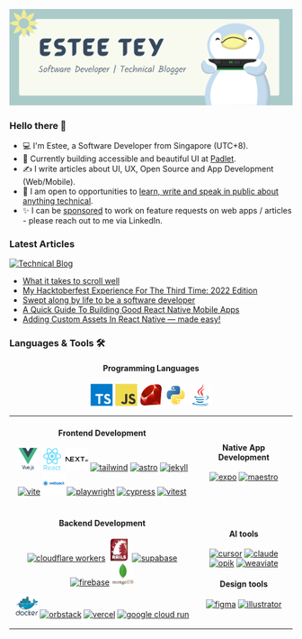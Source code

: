 ![Hi there! I'm Estee Tey, a Software Developer & Technical Blogger!](cover.png)

### Hello there 👋

- 💻 I'm Estee, a Software Developer from Singapore (UTC+8).
- 🦚 Currently building accessible and beautiful UI at [Padlet](https://padlet.com/).
- ✍ I write articles about UI, UX, Open Source and App Development (Web/Mobile).
- 🧡 I am open to opportunities to [learn, write and speak in public about anything technical](https://polywork.esteetey.dev/).
- ✨ I can be [sponsored](https://github.com/sponsors/lyqht) to work on feature requests on web apps / articles - please reach out to me via LinkedIn.

### Latest Articles

<!-- ARTICLE_BADGE:START --><a href="https://blog.esteetey.dev/" target="_blank" rel="noopener noreferrer"><img alt="Technical Blog" src="https://img.shields.io/badge/technical%20blog%20📝-20%20articles-abcbca?style=flat"></a><!-- ARTICLE_BADGE:END -->

<!-- BLOGPOST:START -->

- [What it takes to scroll well](https://blog.esteetey.dev/what-it-takes-to-scroll-well)
- [My Hacktoberfest Experience For The Third Time: 2022 Edition](https://blog.esteetey.dev/hacktoberfest-2022-edition)
- [Swept along by life to be a software developer](https://blog.esteetey.dev/swept-along-by-life-to-be-a-software-developer)
- [A Quick Guide To Building Good React Native Mobile Apps](https://blog.esteetey.dev/a-quick-guide-to-building-good-react-native-mobile-apps)
- [Adding Custom Assets In React Native — made easy!](https://blog.esteetey.dev/adding-custom-assets-in-react-native-made-easy)
<!-- BLOGPOST:END -->

### Languages & Tools 🛠

<div align="center">

#### Programming Languages

<p>
  <a href="https://www.typescriptlang.org/" target="_blank"><img src="https://raw.githubusercontent.com/devicons/devicon/master/icons/typescript/typescript-original.svg" alt="typescript" width="40" height="40"/></a>
  <a href="https://developer.mozilla.org/en-US/docs/Web/JavaScript" target="_blank"><img src="https://raw.githubusercontent.com/devicons/devicon/master/icons/javascript/javascript-original.svg" alt="javascript" width="40" height="40"/></a>
  <a href="https://www.ruby-lang.org/" target="_blank"><img src="https://raw.githubusercontent.com/devicons/devicon/master/icons/ruby/ruby-original.svg" alt="ruby" width="40" height="40"/></a>
  <a href="https://www.python.org" target="_blank"><img src="https://raw.githubusercontent.com/devicons/devicon/master/icons/python/python-original.svg" alt="python" width="40" height="40"/></a>
  <a href="https://www.java.com" target="_blank"><img src="https://raw.githubusercontent.com/devicons/devicon/master/icons/java/java-original.svg" alt="java" width="40" height="40"/></a>
</p>

<table>
  <tr>
    <td align="center">
      <h4>Frontend Development</h4>
      <p>
        <a href="https://vuejs.org/" target="_blank"><img src="https://raw.githubusercontent.com/devicons/devicon/master/icons/vuejs/vuejs-original-wordmark.svg" alt="vuejs" width="40" height="40"/></a>
        <a href="https://reactjs.org/" target="_blank"><img src="https://raw.githubusercontent.com/devicons/devicon/master/icons/react/react-original-wordmark.svg" alt="react" width="40" height="40"/></a>
        <a href="https://nextjs.org/" target="_blank"><img src="https://raw.githubusercontent.com/devicons/devicon/master/icons/nextjs/nextjs-original-wordmark.svg" alt="nextjs" width="40" height="40"/></a>
        <a href="https://tailwindcss.com/" target="_blank"><img src="https://www.vectorlogo.zone/logos/tailwindcss/tailwindcss-icon.svg" alt="tailwind" width="40" height="40"/></a>
        <a href="https://astro.build/" target="_blank"><img src="https://avatars.githubusercontent.com/u/44914786?s=200&v=4" alt="astro" width="40" height="40"/></a>
        <a href="https://jekyllrb.com/" target="_blank"><img src="https://www.vectorlogo.zone/logos/jekyllrb/jekyllrb-icon.svg" alt="jekyll" width="40" height="40"/></a>
        <a href="https://vitejs.dev/" target="_blank"><img src="https://vitejs.dev/logo.svg" alt="vite" width="40" height="40"/></a>
        <a href="https://webpack.js.org" target="_blank"><img src="https://raw.githubusercontent.com/devicons/devicon/d00d0969292a6569d45b06d3f350f463a0107b0d/icons/webpack/webpack-original-wordmark.svg" alt="webpack" width="40" height="40"/></a>
        <a href="https://playwright.dev/" target="_blank"><img src="https://playwright.dev/img/playwright-logo.svg" alt="playwright" width="40" height="40"/></a>
        <a href="https://www.cypress.io" target="_blank"><img src="https://raw.githubusercontent.com/simple-icons/simple-icons/6e46ec1fc23b60c8fd0d2f2ff46db82e16dbd75f/icons/cypress.svg" alt="cypress" width="40" height="40"/></a>
        <a href="https://vitest.dev/" target="_blank"><img src="https://vitest.dev/logo.svg" alt="vitest" width="40" height="40"/></a>
      </p>
    </td>
    <td align="center">
      <h4>Native App Development</h4>
      <p>
        <a href="https://expo.dev/" target="_blank"><img src="https://avatars.githubusercontent.com/u/12504344?s=200&v=4" alt="expo" width="40" height="40"/></a>
        <a href="https://maestro.mobile.dev/" target="_blank"><img src="https://avatars.githubusercontent.com/u/65870663?s=200&v=4" alt="maestro" width="40" height="40"/></a>
      </p>
    </td>
  </tr>
  <tr>
    <td align="center">
      <h4>Backend Development</h4>
      <p>
        <a href="https://workers.cloudflare.com/" target="_blank"><img src="https://www.vectorlogo.zone/logos/cloudflare/cloudflare-icon.svg" alt="cloudflare workers" width="40" height="40"/></a>
        <a href="https://rubyonrails.org/" target="_blank"><img src="https://raw.githubusercontent.com/devicons/devicon/master/icons/rails/rails-original-wordmark.svg" alt="ruby on rails" width="40" height="40"/></a>
        <a href="https://supabase.com/" target="_blank"><img src="https://www.vectorlogo.zone/logos/supabase/supabase-icon.svg" alt="supabase" width="40" height="40"/></a>
        <a href="https://firebase.google.com/" target="_blank"><img src="https://www.vectorlogo.zone/logos/firebase/firebase-icon.svg" alt="firebase" width="40" height="40"/></a>
        <a href="https://www.mongodb.com/" target="_blank"><img src="https://raw.githubusercontent.com/devicons/devicon/master/icons/mongodb/mongodb-original-wordmark.svg" alt="mongodb" width="40" height="40"/></a>
      </p>
      <p>
        <a href="https://www.docker.com/" target="_blank"><img src="https://raw.githubusercontent.com/devicons/devicon/master/icons/docker/docker-original-wordmark.svg" alt="docker" width="40" height="40"/></a>
        <a href="https://orbstack.dev/" target="_blank"><img src="https://avatars.githubusercontent.com/u/125163402?s=200&v=4" alt="orbstack" width="40" height="40"/></a>
        <a href="https://vercel.com/" target="_blank"><img src="https://avatars.githubusercontent.com/u/14985020?s=200&v=4" alt="vercel" width="40" height="40"/></a>
        <a href="https://cloud.google.com/run" target="_blank"><img src="https://www.vectorlogo.zone/logos/google_cloud_run/google_cloud_run-icon.svg" alt="google cloud run" width="40" height="40"/></a>
      </p>
    </td>
    <td align="center">
      <h4>AI tools</h4>
      <p>
        <a href="https://cursor.sh/" target="_blank"><img src="https://avatars.githubusercontent.com/u/126759922?s=200&v=4" alt="cursor" width="40" height="40"/></a>
        <a href="https://claude.ai/" target="_blank"><img src="https://avatars.githubusercontent.com/u/76263028?s=200&v=4" alt="claude" width="40" height="40"/></a>
        <a href="https://opik.ai/" target="_blank"><img src="https://avatars.githubusercontent.com/u/31487821?s=200&v=4" alt="opik" width="40" height="40"/></a>
        <a href="https://weaviate.io/" target="_blank"><img src="https://avatars.githubusercontent.com/u/37794290?s=200&v=4" alt="weaviate" width="40" height="40"/></a>
      </p>
      <h4>Design tools</h4>
      <p>
        <a href="https://www.figma.com/" target="_blank"><img src="https://www.vectorlogo.zone/logos/figma/figma-icon.svg" alt="figma" width="40" height="40"/></a>
        <a href="https://www.adobe.com/in/products/illustrator.html" target="_blank"><img src="https://www.vectorlogo.zone/logos/adobe_illustrator/adobe_illustrator-icon.svg" alt="illustrator" width="40" height="40"/></a>
      </p>
    </td>
  </tr>
</table>
</div>
